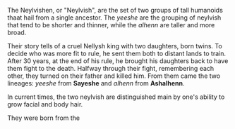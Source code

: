The Neylvishen, or "Neylvish", are the set of two groups of tall humanoids thaat hail from a single ancestor. The *yeeshe* are the grouping of neylvish that tend to be shorter and thinner, while the *alhenn* are taller and more broad.

Their story tells of a cruel Nellysh king with two daughters, born twins. To decide who was more fit to rule, he sent them both to distant lands to train. After 30 years, at the end of his rule, he brought his daughters back to have them fight to the death. Halfway through their fight, remembering each other, they turned on their father and killed him. From them came the two lineages: *yeeshe* from **Sayeshe** and *alhenn* from **Ashalhenn**. 

In current times, the two neylvish are distinguished main by one's ability to grow facial and body hair. 

They were born from the